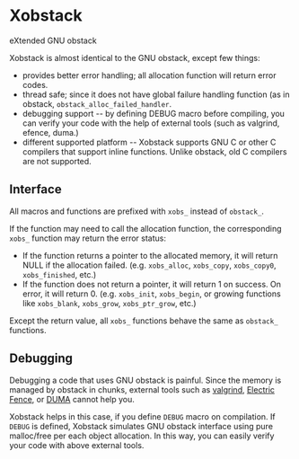 Xobstack
========

eXtended GNU obstack

Xobstack is almost identical to the GNU obstack, except few things:

* provides better error handling; all allocation function will return error codes.
* thread safe; since it does not have global failure handling function (as in obstack, `obstack_alloc_failed_handler`.
* debugging support -- by defining DEBUG macro before compiling, you can verify your code with the help of external tools (such as valgrind, efence, duma.)
* different supported platform -- Xobstack supports GNU C or other C compilers that support inline functions.  Unlike obstack, old C compilers are not supported.

Interface
---------

All macros and functions are prefixed with `xobs_` instead of `obstack_`.

If the function may need to call the allocation function, the corresponding
`xobs_` function may return the error status:
* If the function returns a pointer to the allocated memory, it will return NULL if the allocation failed. (e.g. `xobs_alloc`, `xobs_copy`, `xobs_copy0`, `xobs_finished`, etc.)
* If the function does not return a pointer, it will return 1 on success.  On error, it will return 0. (e.g. `xobs_init`, `xobs_begin`, or growing functions like `xobs_blank`, `xobs_grow`, `xobs_ptr_grow`, etc.)

Except the return value, all `xobs_` functions behave the same as
`obstack_` functions.


Debugging
---------

Debugging a code that uses GNU obstack is painful.  Since the memory is managed
by obstack in chunks, external tools such as [valgrind](http://valgrind.org/), [Electric Fence](http://perens.com/FreeSoftware/ElectricFence), or [DUMA](http://duma.sourceforge.net/) cannot help you.

Xobstack helps in this case, if you define `DEBUG` macro on compilation. If `DEBUG` is defined, Xobstack simulates GNU obstack interface using pure malloc/free per each object allocation.  In this way, you can easily verify your code with above external tools.
